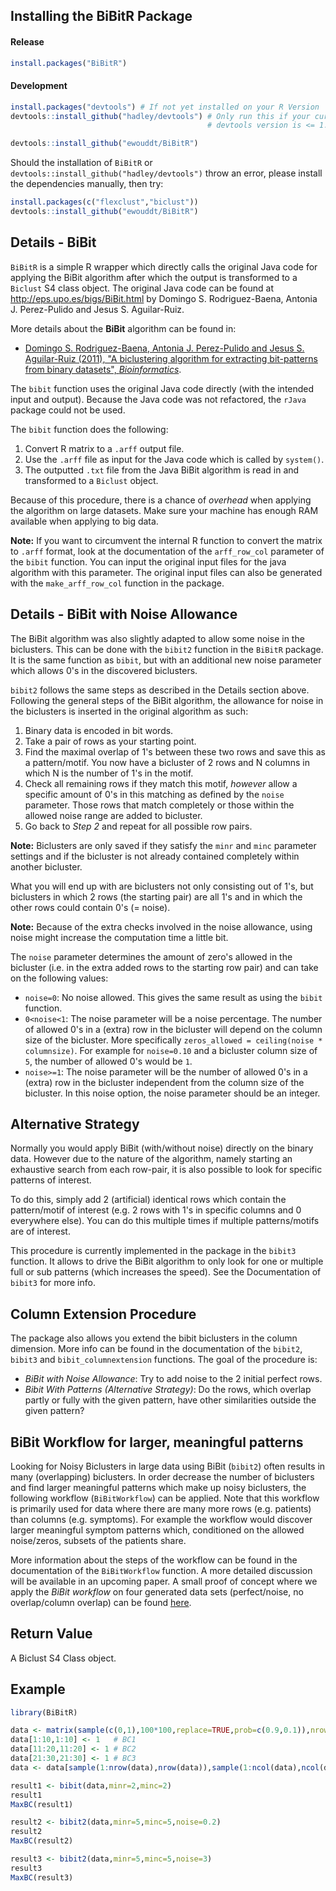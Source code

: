
<!-- README.md is generated from README.Rmd. Please edit that file -->
Installing the BiBitR Package
-----------------------------

#### Release

``` r
install.packages("BiBitR")
```

#### Development

``` r
install.packages("devtools") # If not yet installed on your R Version
devtools::install_github("hadley/devtools") # Only run this if your currently installed 
                                            # devtools version is <= 1.12 (recursive dependencies bug)

devtools::install_github("ewouddt/BiBitR")
```

Should the installation of `BiBitR` or `devtools::install_github("hadley/devtools")` throw an error, please install the dependencies manually, then try:

``` r
install.packages(c("flexclust","biclust"))
devtools::install_github("ewouddt/BiBitR")
```

Details - BiBit
---------------

`BiBitR` is a simple R wrapper which directly calls the original Java code for applying the BiBit algorithm after which the output is transformed to a `Biclust` S4 class object. The original Java code can be found at <http://eps.upo.es/bigs/BiBit.html> by Domingo S. Rodriguez-Baena, Antonia J. Perez-Pulido and Jesus S. Aguilar-Ruiz.

More details about the **BiBit** algorithm can be found in:

-   [Domingo S. Rodriguez-Baena, Antonia J. Perez-Pulido and Jesus S. Aguilar-Ruiz (2011), "A biclustering algorithm for extracting bit-patterns from binary datasets", *Bioinformatics*](http://bioinformatics.oxfordjournals.org/content/early/2011/08/08/bioinformatics.btr464.abstract).

The `bibit` function uses the original Java code directly (with the intended input and output). Because the Java code was not refactored, the `rJava` package could not be used.

The `bibit` function does the following:

1.  Convert R matrix to a `.arff` output file.
2.  Use the `.arff` file as input for the Java code which is called by `system()`.
3.  The outputted `.txt` file from the Java BiBit algorithm is read in and transformed to a `Biclust` object.

Because of this procedure, there is a chance of *overhead* when applying the algorithm on large datasets. Make sure your machine has enough RAM available when applying to big data.

**Note:**
If you want to circumvent the internal R function to convert the matrix to `.arff` format, look at the documentation of the `arff_row_col` parameter of the `bibit` function. You can input the original input files for the java algorithm with this parameter. The original input files can also be generated with the `make_arff_row_col` function in the package.

Details - BiBit with Noise Allowance
------------------------------------

The BiBit algorithm was also slightly adapted to allow some noise in the biclusters. This can be done with the `bibit2` function in the `BiBitR` package. It is the same function as `bibit`, but with an additional new noise parameter which allows 0's in the discovered biclusters.

`bibit2` follows the same steps as described in the Details section above. Following the general steps of the BiBit algorithm, the allowance for noise in the biclusters is inserted in the original algorithm as such:

1.  Binary data is encoded in bit words.
2.  Take a pair of rows as your starting point.
3.  Find the maximal overlap of 1's between these two rows and save this as a pattern/motif. You now have a bicluster of 2 rows and N columns in which N is the number of 1's in the motif.
4.  Check all remaining rows if they match this motif, *however* allow a specific amount of 0's in this matching as defined by the `noise` parameter. Those rows that match completely or those within the allowed noise range are added to bicluster.
5.  Go back to *Step 2* and repeat for all possible row pairs.

**Note:** Biclusters are only saved if they satisfy the `minr` and `minc` parameter settings and if the bicluster is not already contained completely within another bicluster.

What you will end up with are biclusters not only consisting out of 1's, but biclusters in which 2 rows (the starting pair) are all 1's and in which the other rows could contain 0's (= noise).

**Note:** Because of the extra checks involved in the noise allowance, using noise might increase the computation time a little bit.

The `noise` parameter determines the amount of zero's allowed in the bicluster (i.e. in the extra added rows to the starting row pair) and can take on the following values:

-   `noise=0`: No noise allowed. This gives the same result as using the `bibit` function.
-   `0<noise<1`: The noise parameter will be a noise percentage. The number of allowed 0's in a (extra) row in the bicluster will depend on the column size of the bicluster. More specifically `zeros_allowed = ceiling(noise * columnsize)`. For example for `noise=0.10` and a bicluster column size of `5`, the number of allowed 0's would be `1`.
-   `noise>=1`: The noise parameter will be the number of allowed 0's in a (extra) row in the bicluster independent from the column size of the bicluster. In this noise option, the noise parameter should be an integer.

Alternative Strategy
--------------------

Normally you would apply BiBit (with/without noise) directly on the binary data. However due to the nature of the algorithm, namely starting an exhaustive search from each row-pair, it is also possible to look for specific patterns of interest.

To do this, simply add 2 (artificial) identical rows which contain the pattern/motif of interest (e.g. 2 rows with 1's in specific columns and 0 everywhere else). You can do this multiple times if multiple patterns/motifs are of interest.

This procedure is currently implemented in the package in the `bibit3` function. It allows to drive the BiBit algorithm to only look for one or multiple full or sub patterns (which increases the speed). See the Documentation of `bibit3` for more info.

Column Extension Procedure
--------------------------

The package also allows you extend the bibit biclusters in the column dimension. More info can be found in the documentation of the `bibit2`, `bibit3` and `bibit_columnextension` functions. The goal of the procedure is:

-   *BiBit with Noise Allowance*: Try to add noise to the 2 initial perfect rows.
-   *Bibit With Patterns (Alternative Strategy)*: Do the rows, which overlap partly or fully with the given pattern, have other similarities outside the given pattern?

BiBit Workflow for larger, meaningful patterns
----------------------------------------------

Looking for Noisy Biclusters in large data using BiBit (`bibit2`) often results in many (overlapping) biclusters. In order decrease the number of biclusters and find larger meaningful patterns which make up noisy biclusters, the following workflow (`BiBitWorkflow`) can be applied.
Note that this workflow is primarily used for data where there are many more rows (e.g. patients) than columns (e.g. symptoms). For example the workflow would discover larger meaningful symptom patterns which, conditioned on the allowed noise/zeros, subsets of the patients share.

More information about the steps of the workflow can be found in the documentation of the `BiBitWorkflow` function. A more detailed discussion will be available in an upcoming paper. A small proof of concept where we apply the *BiBit workflow* on four generated data sets (perfect/noise, no overlap/column overlap) can be found [here](https://github.com/ewouddt/BiBitR/raw/materials/BiBitWorkflow_GeneratedData.pdf).

Return Value
------------

A Biclust S4 Class object.

Example
-------

``` r
library(BiBitR)

data <- matrix(sample(c(0,1),100*100,replace=TRUE,prob=c(0.9,0.1)),nrow=100,ncol=100)
data[1:10,1:10] <- 1   # BC1
data[11:20,11:20] <- 1 # BC2
data[21:30,21:30] <- 1 # BC3
data <- data[sample(1:nrow(data),nrow(data)),sample(1:ncol(data),ncol(data))]

result1 <- bibit(data,minr=2,minc=2)
result1
MaxBC(result1)

result2 <- bibit2(data,minr=5,minc=5,noise=0.2)
result2
MaxBC(result2)

result3 <- bibit2(data,minr=5,minc=5,noise=3)
result3
MaxBC(result3)
```
